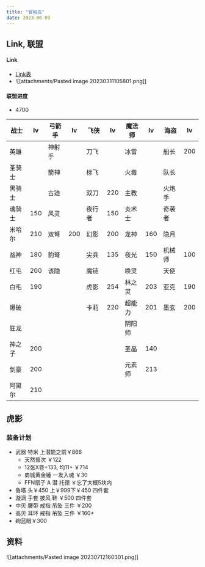 ```yaml
---
title: "冒险岛"
date: 2023-06-09
---
```


## Link, 联盟
#### Link
- [Link表](https://www.neoska.me/link.html)
- ![[attachments/Pasted image 20230311105801.png]]

#### 联盟进度
- 4700

| 战士   | lv  | 弓箭手 | lv  | 飞侠   | lv  | 魔法师 | lv  | 海盗   | lv  |
| ------ | --- | ------ | --- | ------ | --- | ------ | --- | ------ | --- |
| 英雄   |     | 神射手 |     | 刀飞   |     | 冰雷   |     | 船长   | 200 |
| 圣骑士 |     | 箭神   |     | 标飞   |     | 火毒   |     | 队长   |     |
| 黑骑士 |     | 古迹   |     | 双刀   | 220 | 主教   |     | 火炮手 |     |
| 魂骑士 | 150 | 风灵   |     | 夜行者 | 150 | 炎术士 |     | 奇袭者 |     |
| 米哈尔 | 210 | 双弩   | 200 | 幻影   | 200 | 龙神   | 160 | 隐月   |     |
| 战神   | 180 | 豹弩   |     | 尖兵   | 135 | 夜光   | 150 | 机械师 | 100 | 
| 红毛   | 200 | 该隐   |     | 魔链   |     | 唤灵   |     | 天使   |     |
| 白毛   | 190 |        |     | 虎影   | 254 | 林之灵 | 203 | 亚克   | 190 |
| 爆破   |     |        |     | 卡莉   | 220 | 超能力 | 201 | 墨玄   | 200 |
| 狂龙   |     |        |     |        |     | 阴阳师 |     |        |     |
| 神之子 | 200 |        |     |        |     | 圣晶   | 140 |        |     |
| 剑豪   | 200 |        |     |        |     | 元素师 | 213 |        |     |
| 阿黛尔 | 210 |        |     |        |     |        |     |        |     |

## 虎影
### 装备计划
- 武器 特米 上潜能之前￥866
    - 天然普次 ￥122
    - 12张X卷+133, 均11+ ￥714
    - 商城黄金锤 一发入魂 ￥30
    - FFN扇子 A 潜 托德  ￥忘了大概5块内
- 鲁塔 头￥450 上￥999下￥450 四件套
- 漩涡 手套 披风 鞋 ￥500 四件套
- 中贝 腰带 戒指 吊坠 三件 ￥200
- 高贝 耳环 戒指 吊坠 三件 ￥160+
- 绚蓝眼￥300

## 资料

![[attachments/Pasted image 20230712160301.png]]
